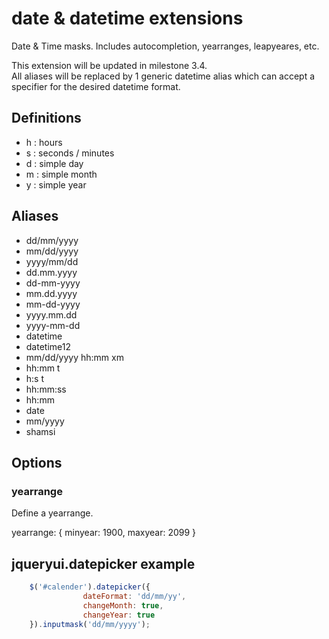 # date & datetime extensions

Date & Time masks.  Includes autocompletion, yearranges, leapyeares, etc.

This extension will be updated in milestone 3.4.  
All aliases will be replaced by 1 generic datetime alias which can accept a specifier for the desired datetime format.

## Definitions

- h   :   hours  
- s   :   seconds / minutes  
- d   :   simple day  
- m   :   simple month  
- y   :   simple year   

## Aliases

- dd/mm/yyyy  
- mm/dd/yyyy
- yyyy/mm/dd  
- dd.mm.yyyy  
- dd-mm-yyyy  
- mm.dd.yyyy  
- mm-dd-yyyy  
- yyyy.mm.dd  
- yyyy-mm-dd  
- datetime  
- datetime12  
- mm/dd/yyyy hh:mm xm  
- hh:mm t  
- h:s t  
- hh:mm:ss  
- hh:mm  
- date  
- mm/yyyy  
- shamsi

## Options
### yearrange
Define a yearrange.  

yearrange: {
  minyear: 1900,
  maxyear: 2099
}

## jqueryui.datepicker example

```javascript
    $('#calender').datepicker({
                dateFormat: 'dd/mm/yy',
                changeMonth: true,
                changeYear: true
    }).inputmask('dd/mm/yyyy');
```
